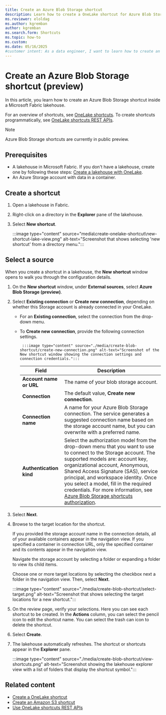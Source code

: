 ```yaml
---
title: Create an Azure Blob Storage shortcut
description: Learn how to create a OneLake shortcut for Azure Blob Storage inside a Microsoft Fabric lakehouse.
ms.reviewer: eloldag
ms.author: kgremban
author: kgremban
ms.search.form: Shortcuts
ms.topic: how-to
ms.custom:
ms.date: 05/16/2025
#customer intent: As a data engineer, I want to learn how to create an Azure Blob Storage shortcut inside a Microsoft Fabric lakehouse so that I can efficiently manage and access my data.
---
```


# Create an Azure Blob Storage shortcut (preview)

In this article, you learn how to create an Azure Blob Storage shortcut inside a Microsoft Fabric lakehouse.

For an overview of shortcuts, see [OneLake shortcuts](onelake-shortcuts.md). To create shortcuts programmatically, see [OneLake shortcuts REST APIs](onelake-shortcuts-rest-api.md).

>[!NOTE]
>Azure Blob Storage shortcuts are currently in public preview.

## Prerequisites

- A lakehouse in Microsoft Fabric. If you don't have a lakehouse, create one by following these steps: [Create a lakehouse with OneLake](create-lakehouse-onelake.md).
- An Azure Storage account with data in a container.

## Create a shortcut

1. Open a lakehouse in Fabric.

1. Right-click on a directory in the **Explorer** pane of the lakehouse.

1. Select **New shortcut**.

   :::image type="content" source="media\create-onelake-shortcut\new-shortcut-lake-view.png" alt-text="Screenshot that shows selecting 'new shortcut' from a directory menu.":::

## Select a source

When you create a shortcut in a lakehouse, the **New shortcut** window opens to walk you through the configuration details.

1. On the **New shortcut** window, under **External sources**, select **Azure Blob Storage (preview)**.

1. Select **Existing connection** or **Create new connection**, depending on whether this Storage account is already connected in your OneLake.

   * For an **Existing connection**, select the connection from the drop-down menu.

   * To **Create new connection**, provide the following connection settings.
   
          :::image type="content" source="./media/create-blob-shortcut/create-new-connection.png" alt-text="Screenshot of the New shortcut window showing the connection settings and connection credentials.":::

     |Field | Description|
     |-----|-----|
     | **Account name or URL**| The name of your blob storage account. |
     |**Connection** | The default value, **Create new connection**. |
     |**Connection name** | A name for your Azure Blob Storage connection. The service generates a suggested connection name based on the storage account name, but you can overwrite with a preferred name. |
     |**Authentication kind**| Select the authorization model from the drop-down menu that you want to use to connect to the Storage account. The supported models are: account key, organizational account, Anonymous, Shared Access Signature (SAS), service principal, and workspace identity. Once you select a model, fill in the required credentials. For more information, see [Azure Blob Storage shortcuts authorization](./onelake-shortcuts.md#azure-blob-storage-shortcuts). |
     
1. Select **Next**.

1. Browse to the target location for the shortcut.

   If you provided the storage account name in the connection details, all of your available containers appear in the navigation view. If you specified a container in connection URL, only the specified container and its contents appear in the navigation view.

   Navigate the storage account by selecting a folder or expanding a folder to view its child items.

   Choose one or more target locations by selecting the checkbox next a folder in the navigation view. Then, select **Next**.

   :::image type="content" source="./media/create-blob-shortcut/select-target.png" alt-text="Screenshot that shows selecting the target locations for a new shortcut.":::

1. On the review page, verify your selections. Here you can see each shortcut to be created. In the **Actions** column, you can select the pencil icon to edit the shortcut name. You can select the trash can icon to delete the shortcut.

1. Select **Create**.

1. The lakehouse automatically refreshes. The shortcut or shortcuts appear in the **Explorer** pane.

   :::image type="content" source="./media/create-blob-shortcut/view-shortcuts.png" alt-text="Screenshot showing the lakehouse explorer view with a list of folders that display the shortcut symbol.":::

## Related content

- [Create a OneLake shortcut](create-onelake-shortcut.md)
- [Create an Amazon S3 shortcut](create-s3-shortcut.md)
- [Use OneLake shortcuts REST APIs](onelake-shortcuts-rest-api.md)
